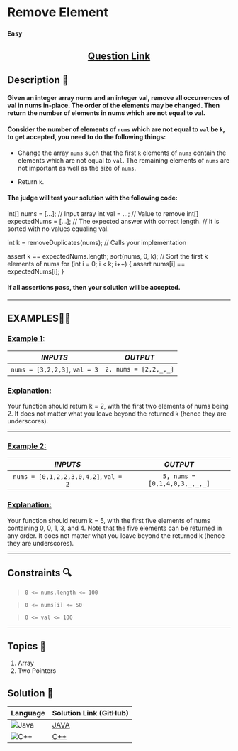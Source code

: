 # Remove Element

### `Easy`


<h2 align="center">
<a href="https://leetcode.com/problems/remove-element/"><strong>Question Link</strong></a>
</h2>


## Description 📑

#### Given an integer array nums and an integer val, remove all occurrences of val in nums in-place. The order of the elements may be changed. Then return the number of elements in nums which are not equal to val.

#### Consider the number of elements of `nums` which are not equal to `val` be `k`, to get accepted, you need to do the following things:

- Change the array `nums` such that the first `k` elements of `nums` contain the elements which are not equal to `val`. The remaining elements of `nums` are not important as well as the size of `nums`.

- Return `k`.

#### The judge will test your solution with the following code:

 int[] nums = [...]; // Input array
 int val = ...; // Value to remove
 int[] expectedNums = [...]; // The expected answer with correct length.   // It is sorted with no values equaling val.

 int k = removeDuplicates(nums); // Calls your implementation

 assert k == expectedNums.length;
 sort(nums, 0, k); // Sort the first k elements of nums
 for (int i = 0; i < k; i++) {
    assert nums[i] == expectedNums[i];
 }

#### If all assertions pass, then your solution will be accepted.

---

## **EXAMPLES**💫✨ </br>

<h3>

<ins>**Example 1**:</ins> </br>

| _INPUTS_ | _OUTPUT_ |
| :-----------: | :-----------: |
| `nums = [3,2,2,3]`, `val = 3` | `2, nums = [2,2,_,_]` |

</h3>

<h3>
<ins>Explanation:</ins>
</h3>

Your function should return k = 2, with the first two elements of nums being 2.
It does not matter what you leave beyond the returned k (hence they are underscores).
___
<h3>

<ins>**Example 2**:</ins> </br>

| _INPUTS_ | _OUTPUT_ |
| :-----------: | :-----------: |
| `nums = [0,1,2,2,3,0,4,2]`, `val = 2` | `5, nums = [0,1,4,0,3,_,_,_]` |

</h3>

<h3>
<ins>Explanation:</ins>
</h3>

Your function should return k = 5, with the first five elements of nums containing 0, 0, 1, 3, and 4.
Note that the five elements can be returned in any order.
It does not matter what you leave beyond the returned k (hence they are underscores).

___

## Constraints 🔍

> `0 <= nums.length <= 100`</br>

> `0 <= nums[i] <= 50`</br>

> `0 <= val <= 100`

___

## Topics 📝

1. Array
2. Two Pointers

## Solution 📃

|  Language   |  Solution Link (GitHub) |
| ------------- | ------------- |
|  ![Java](https://img.shields.io/badge/java-%23ED8B00.svg?style=flat&logo=openjdk&logoColor=white)  | [JAVA](https://github.com/Purnima47/Leetcode-Solutions/blob/main/%F0%9F%9F%A2%20Easy/26%20-%20Remove%20Duplicates%20from%20Sorted%20Array/_26RemoveDuplicatesFromSortedArray.java) |
|  ![C++](https://img.shields.io/badge/c++-%2300599C.svg?style=plastic&logo=c%2B%2B&logoColor=white)  | [C++](https://github.com/Purnima47/Leetcode-Solutions/blob/main/%F0%9F%9F%A2%20Easy/26%20-%20Remove%20Duplicates%20from%20Sorted%20Array/_26RemoveDuplicatesFromSortedArray.cpp)  |
